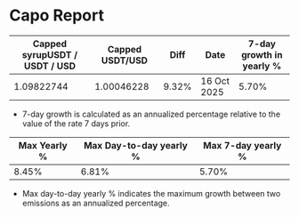 # Capo Report

| Capped syrupUSDT / USDT / USD | Capped USDT/USD | Diff  | Date        | 7-day growth in yearly % |
| ----------------------------- | --------------- | ----- | ----------- | ------------------------ |
| 1.09822744                    | 1.00046228      | 9.32% | 16 Oct 2025 | 5.70%                    |

- 7-day growth is calculated as an annualized percentage relative to the value of the rate 7 days prior.

| Max Yearly % | Max Day-to-day yearly % | Max 7-day yearly % |
| ------------ | ----------------------- | ------------------ |
| 8.45%        | 6.81%                   | 5.70%              |

- Max day-to-day yearly % indicates the maximum growth between two emissions as an annualized percentage.
